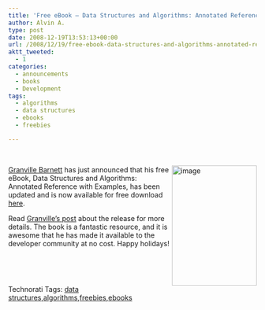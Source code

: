 ```yaml
---
title: 'Free eBook – Data Structures and Algorithms: Annotated Reference with Examples'
author: Alvin A.
type: post
date: 2008-12-19T13:53:13+00:00
url: /2008/12/19/free-ebook-data-structures-and-algorithms-annotated-reference-with-examples/
aktt_tweeted:
  - 1
categories:
  - announcements
  - books
  - Development
tags:
  - algorithms
  - data structures
  - ebooks
  - freebies

---
```

&#160;

[<img loading="lazy" decoding="async" style="border-bottom: 0px; border-left: 0px; display: inline; margin-left: 0px; border-top: 0px; margin-right: 0px; border-right: 0px" title="image" border="0" alt="image" align="right" src="/wp-content/uploads/image-thumb2.png" width="172" height="244" />][1] <a target="_blank" href="http://msmvps.com/blogs/gbarnett/default.aspx">Granville Barnett</a> has just announced that his free eBook, Data Structures and Algorithms: Annotated Reference with Examples, has been updated and is now available for free download <a target="_blank" href="http://dotnetslackers.com/projects/Data-Structures-And-Algorithms/">here</a>.

Read <a target="_blank" href="http://msmvps.com/blogs/gbarnett/archive/2008/12/19/updated-version-of-the-free-data-structures-and-algorithms-book-available.aspx">Granville’s post</a> about the release for more details. The book is a fantastic resource, and it is awesome that he has made it available to the developer community at no cost. Happy holidays!

&#160;

<div style="padding-bottom: 0px; margin: 0px; padding-left: 0px; padding-right: 0px; display: inline; float: none; padding-top: 0px" id="scid:C16BAC14-9A3D-4c50-9394-FBFEF7A93539:aecba531-3472-42b8-b8e1-934de28fdd9d" class="wlWriterEditableSmartContent">
  <!--dotnetkickit-->
</div></p> 

&#160;

<div style="padding-bottom: 0px; margin: 0px; padding-left: 0px; padding-right: 0px; display: inline; float: none; padding-top: 0px" id="scid:0767317B-992E-4b12-91E0-4F059A8CECA8:dce0b6e1-b4c8-4764-9447-228a447a3d90" class="wlWriterEditableSmartContent">
  Technorati Tags: <a href="http://technorati.com/tags/data+structures" rel="tag">data structures</a>,<a href="http://technorati.com/tags/algorithms" rel="tag">algorithms</a>,<a href="http://technorati.com/tags/freebies" rel="tag">freebies</a>,<a href="http://technorati.com/tags/ebooks" rel="tag">ebooks</a>
</div>

 [1]: /wp-content/uploads/image8.png